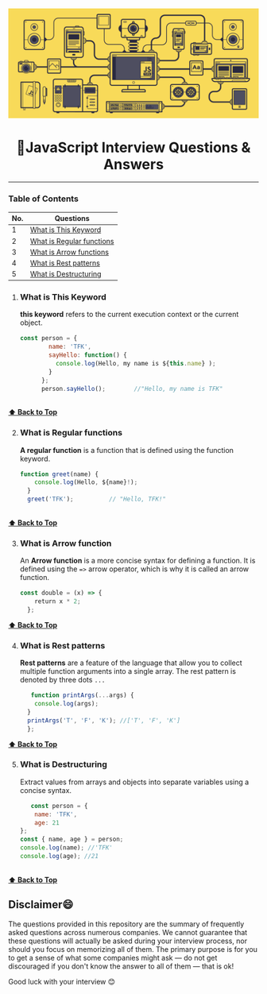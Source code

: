 <br>

<a href=#><img src="/images/ban1.gif"></a>
<h1 align="center"> <strong>  🤔JavaScript Interview Questions & Answers </strong> </h1> 



---

### Table of Contents

| No. | Questions                                                                                                                                                         |
| --- | --------------------------------------------------------------------------------------------------------------------------------------------------------------- |
| 1   | [What is This Keyword ](#what-is-This-Keyword)                                         |
| 2   | [What is Regular functions ](#what-is-Regular-functions)  
| 3   | [What is Arrow functions ](#what-is-Arrow-functions) 
| 4   | [What is Rest patterns ](#what-is-Rest-patterns) 
| 5   | [What is Destructuring ](#what-is-Destructuring) 

1. ### What is This Keyword

   **this keyword** refers to the current execution context or the current object. 

    ```javascript
    const person = {
            name: 'TFK',
            sayHello: function() {
              console.log(Hello, my name is ${this.name} );
            }
          };
          person.sayHello();        //"Hello, my name is TFK"
        
    ```
**[⬆ Back to Top](#table-of-contents)**
   

   
2. ### What is Regular functions

   **A regular function** is a function that is defined using the function keyword. 

     ```javascript
    function greet(name) {
        console.log(Hello, ${name}!);
      }
      greet('TFK');          // "Hello, TFK!"
      
    ```
   
**[⬆ Back to Top](#table-of-contents)**
   
3. ### What is  Arrow function

   An **Arrow function** is a more concise syntax for defining a function. It is defined using the `=>` arrow operator, which is why it is called an arrow function. 


     ```javascript
    const double = (x) => {
        return x * 2;
      };
    
    ```
   
**[⬆ Back to Top](#table-of-contents)**

4. ### What is Rest patterns

   **Rest patterns** are a feature of the language that allow you to collect multiple function arguments into a single array. The rest pattern is denoted by three dots `...` 
 


     ```javascript
        function printArgs(...args) {
        console.log(args);
      }
      printArgs('T', 'F', 'K'); //['T', 'F', 'K']
      };
    
    ```
   
**[⬆ Back to Top](#table-of-contents)**

5. ### What is Destructuring

   Extract values from arrays and objects into separate variables using a concise syntax.
 


     ```javascript
        const person = {
        name: 'TFK',
        age: 21
    };
    const { name, age } = person;
    console.log(name); //'TFK'
    console.log(age); //21  
      
    ```
   
**[⬆ Back to Top](#table-of-contents)**


<!-- ### Coding Exercise

   #### 1. What is the output of below code

   ```javascript
   var car = new Vehicle("Honda", "white", "2010", "UK");
   console.log(car);

   function Vehicle(model, color, year, country) {
     this.model = model;
     this.color = color;
     this.year = year;
     this.country = country;
   }
   
   ```

   - 1: Undefined
   - 2: ReferenceError
   - 3: null
   - 4: {model: "Honda", color: "white", year: "2010", country: "UK"}

   <details><summary><b>Answer</b></summary>
   <p>

   ##### Answer: 4

   The function declarations are hoisted similar to any variables. So the placement for `Vehicle` function declaration doesn't make any difference.

   </p>
   </details>


  **[⬆ Back to Top](#table-of-contents)**
-->
 
   ## Disclaimer😄

   The questions provided in this repository are the summary of frequently asked questions across numerous companies. We cannot guarantee that these questions will actually be asked during your interview process, nor should you focus on memorizing all of them. The primary purpose is for you to get a sense of what some companies might ask — do not get discouraged if you don't know the answer to all of them ⁠— that is ok!

   Good luck with your interview 😊

